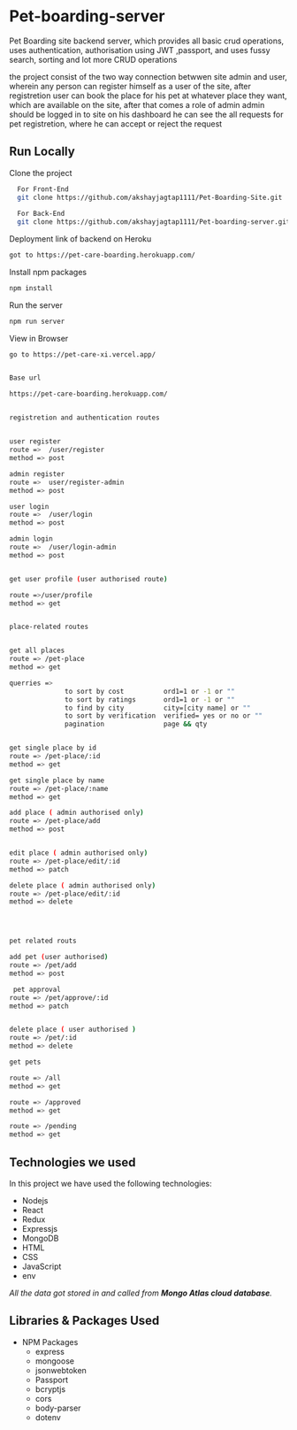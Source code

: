 # Pet-boarding-server
Pet Boarding site backend server, which provides all basic crud operations, uses authentication, authorisation using JWT ,passport, and uses fussy search, sorting and lot more CRUD operations



the project consist of the two way connection betwwen site admin and user, wherein any person can register himself as a user of the site, after registretion user can book the place for his pet at whatever place they want, which are available on the site, after that comes a role of admin admin should be logged in to site on his dashboard he can see the all requests for pet registretion, where he can accept or reject the request 


## Run Locally

Clone the project

```bash
  For Front-End
  git clone https://github.com/akshayjagtap1111/Pet-Boarding-Site.git
  
  For Back-End
  git clone https://github.com/akshayjagtap1111/Pet-boarding-server.git
```

Deployment link of backend on Heroku
```bash
got to https://pet-care-boarding.herokuapp.com/
```

Install npm packages
```bash
npm install
```

Run the server
```bash
npm run server
```

View in Browser
```
go to https://pet-care-xi.vercel.app/
```

```bash

Base url

https://pet-care-boarding.herokuapp.com/


registretion and authentication routes
 

user register
route =>  /user/register
method => post

admin register
route =>  user/register-admin
method => post

user login
route =>  /user/login
method => post

admin login
route =>  /user/login-admin
method => post


get user profile (user authorised route)

route =>/user/profile
method => get


place-related routes


get all places
route => /pet-place
method => get

querries =>
              to sort by cost          ord1=1 or -1 or ""
              to sort by ratings       ord1=1 or -1 or ""
              to find by city          city=[city name] or ""
              to sort by verification  verified= yes or no or ""
              pagination               page && qty


get single place by id
route => /pet-place/:id
method => get

get single place by name
route => /pet-place/:name
method => get

add place ( admin authorised only)
route => /pet-place/add
method => post


edit place ( admin authorised only)
route => /pet-place/edit/:id
method => patch

delete place ( admin authorised only)
route => /pet-place/edit/:id
method => delete




pet related routs

add pet (user authorised)
route => /pet/add
method => post

 pet approval 
route => /pet/approve/:id
method => patch


delete place ( user authorised )
route => /pet/:id
method => delete

get pets 

route => /all
method => get

route => /approved
method => get

route => /pending
method => get
```

## Technologies we used

In this project we have used the following technologies:

- Nodejs
- React
- Redux
- Expressjs
- MongoDB
- HTML
- CSS
- JavaScript
- env

*All the data got stored in and called from **Mongo Atlas cloud database**.*

## Libraries & Packages Used

- NPM Packages
    - express
    - mongoose
    - jsonwebtoken
    - Passport
    - bcryptjs
    - cors
    - body-parser
    - dotenv
